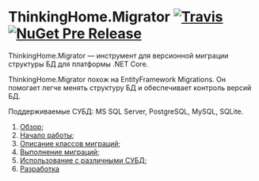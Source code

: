 # ThinkingHome.Migrator [![Travis](https://api.travis-ci.org/thinking-home/migrator.svg?branch=master)](https://travis-ci.org/thinking-home/migrator) [![NuGet Pre Release](https://img.shields.io/nuget/vpre/ThinkingHome.Migrator.Framework.svg)](https://www.nuget.org/packages?q=thinkinghome.migrator)

ThinkingHome.Migrator — инструмент для версионной миграции структуры БД для платформы .NET Core.

ThinkingHome.Migrator похож на EntityFramework Migrations. Он помогает легче менять структуру БД и обеспечивает контроль версий БД.

Поддерживаемые СУБД: MS SQL Server, PostgreSQL, MySQL, SQLite. 

1. [Обзор](docs/overview.md);
1. [Начало работы](docs/getting-started.md);
1. [Описание классов миграций](docs/writing-migrations.md);
1. [Выполнение миграций](docs/how-to-run.md);
1. [Использование с различными СУБД](docs/dialects.md);
1. [Разработка](docs/development.md)
